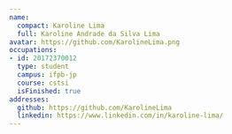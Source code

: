 ```yaml
---
name:
  compact: Karoline Lima
  full: Karoline Andrade da Silva Lima
avatar: https://github.com/KarolineLima.png
occupations:
- id: 20172370012
  type: student
  campus: ifpb-jp
  course: cstsi
  isFinished: true
addresses:
  github: https://github.com/KarolineLima
  linkedin: https://www.linkedin.com/in/karoline-lima/
---
```

